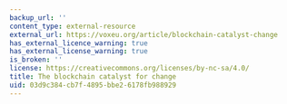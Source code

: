 ```yaml
---
backup_url: ''
content_type: external-resource
external_url: https://voxeu.org/article/blockchain-catalyst-change
has_external_licence_warning: true
has_external_license_warning: true
is_broken: ''
license: https://creativecommons.org/licenses/by-nc-sa/4.0/
title: The blockchain catalyst for change
uid: 03d9c384-cb7f-4895-bbe2-6178fb988929
---
```

